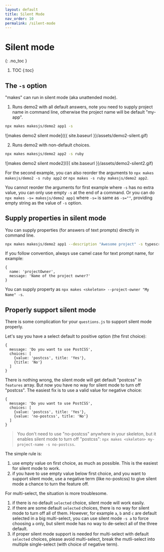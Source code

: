 ```yaml
---
layout: default
title: Silent Mode
nav_order: 10
permalink: /silent-mode
---
```


# Silent mode
{: .no_toc }

1. TOC
{:toc}

## The `-s` option

"makes" can run in silent mode (aka unattended mode).

1. Runs demo2 with all default answers, note you need to supply project name in command line, otherwise the project name will be default "my-app".

```bash
npx makes makesjs/demo2 app1 -s
```

![makes demo2 silent mode]({{ site.baseurl }}/assets/demo2-silent.gif)

2. Runs demo2 with non-default choices.

```bash
npx makes makesjs/demo2 app2 -s ruby
```

![makes demo2 silent mode2]({{ site.baseurl }}/assets/demo2-silent2.gif)

For the second example, you can also reorder the arguments to `npx makes makesjs/demo2 -s ruby app2` or `npx makes -s ruby makesjs/demo2 app2`.

You cannot reorder the arguments for first example where `-s` has no extra value, you can only use empty `-s` at the end of a command. Or you can do `npx makes -s= makesjs/demo2 app1` where `-s=` is same as `-s=""`, providing empty string as the value of `-s` option.

## Supply properties in silent mode

You can supply properties (for answers of text prompts) directly in command line.

```bash
npx makes makesjs/demo2 app1 --description "Awesome project" -s typescript
```

If you follow convention, always use camel case for text prompt name, for example:
```
{
  name: 'projectOwner',
  message: 'Name of the project owner?'
}
```

You can supply property as `npx makes <skeleton> --project-owner "My Name" -s`.

## Properly support silent mode

There is some complication for your `questions.js` to support silent mode properly.

Let's say you have a select default to positive option (the first choice):

```
{
  message: 'Do you want to use PostCSS',
  choices: [
    {value: 'postcss', title: 'Yes'},
    {title: 'No'}
  ]
}
```

There is nothing wrong, the silent mode will get default "postcss" in `features` array. But now you have no way for silent mode to turn off "postcss". The easiest fix is to use a valid value for negative choice:

```
{
  message: 'Do you want to use PostCSS',
  choices: [
    {value: 'postcss', title: 'Yes'},
    {value: 'no-postcss', title: 'No'}
  ]
}
```

> You don't need to use "no-postcss" anywhere in your skeleton, but it enables silent mode to turn off "postcss": `npx makes <skeleton> my-project-name -s no-postcss`.

The simple rule is:
1. use empty value on first choice, as much as possible. This is the easiest for silent mode to work.
2. if you have to use empty value below first choice, and you want to support silent mode, use a negative term (like no-postcss) to give silent mode a chance to turn the feature off.

For multi-select, the situation is more troublesome.
1. if there is no default `selected` choice, silent mode will work easily.
2. if there are some default `selected` choices, there is no way for silent mode to turn off all of them. However, for example `a`, `b` and `c` are default selected in a big multi-select, you can use silent mode `-s a` to force choosing `a` only, but silent mode has no way to de-select all of the three default.
3. if proper silent mode support is needed for multi-select with default `selected` choices, please avoid multi-select, break the mutli-select into multiple single-select (with choice of negative term).
